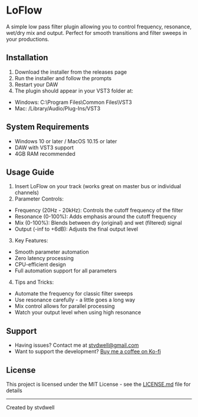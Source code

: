 # LoFlow

A simple low pass filter plugin allowing you to control frequency, resonance, wet/dry mix and output. Perfect for smooth transitions and filter sweeps in your productions.

## Installation

1. Download the installer from the releases page
2. Run the installer and follow the prompts
3. Restart your DAW
4. The plugin should appear in your VST3 folder at:
  - Windows: C:\Program Files\Common Files\VST3
  - Mac: /Library/Audio/Plug-Ins/VST3

## System Requirements

- Windows 10 or later / MacOS 10.15 or later
- DAW with VST3 support
- 4GB RAM recommended

## Usage Guide

1. Insert LoFlow on your track (works great on master bus or individual channels)
2. Parameter Controls:
  - Frequency (20Hz - 20kHz): Controls the cutoff frequency of the filter
  - Resonance (0-100%): Adds emphasis around the cutoff frequency
  - Mix (0-100%): Blends between dry (original) and wet (filtered) signal
  - Output (-inf to +6dB): Adjusts the final output level

3. Key Features:
  - Smooth parameter automation
  - Zero latency processing
  - CPU-efficient design
  - Full automation support for all parameters

4. Tips and Tricks:
  - Automate the frequency for classic filter sweeps
  - Use resonance carefully - a little goes a long way
  - Mix control allows for parallel processing
  - Watch your output level when using high resonance

## Support

- Having issues? Contact me at stvdwell@gmail.com
- Want to support the development? [Buy me a coffee on Ko-fi](your-kofi-link)

## License

This project is licensed under the MIT License - see the [LICENSE.md](LICENSE.md) file for details

---
Created by stvdwell
